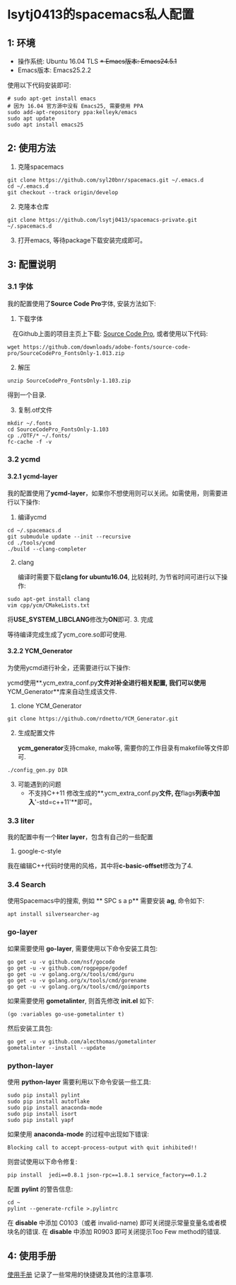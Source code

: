 # lsytj0413的spacemacs私人配置

## 1: 环境

* 操作系统: Ubuntu 16.04 TLS
~~* Emacs版本: Emacs24.5.1~~
* Emacs版本: Emacs25.2.2

使用以下代码安装即可:

```
# sudo apt-get install emacs
# 因为 16.04 官方源中没有 Emacs25, 需要使用 PPA
sudo add-apt-repository ppa:kelleyk/emacs
sudo apt update
sudo apt install emacs25
```
    
## 2: 使用方法

1. 克隆spacemacs
```
git clone https://github.com/syl20bnr/spacemacs.git ~/.emacs.d
cd ~/.emacs.d
git checkout --track origin/develop
```

2. 克隆本仓库
```
git clone https://github.com/lsytj0413/spacemacs-private.git ~/.spacemacs.d
```

3. 打开emacs, 等待package下载安装完成即可。

## 3: 配置说明

### 3.1 字体

我的配置使用了**Source Code Pro**字体, 安装方法如下:
    
1. 下载字体

    在Github上面的项目主页上下载: [Source Code Pro](https://github.com/adobe-fonts/source-code-pro/downloads), 或者使用以下代码:
```
wget https://github.com/downloads/adobe-fonts/source-code-pro/SourceCodePro_FontsOnly-1.013.zip
```

2. 解压

```
unzip SourceCodePro_FontsOnly-1.103.zip
```
得到一个目录.

3. 复制.otf文件

```
mkdir ~/.fonts
cd SourceCodePro_FontsOnly-1.103
cp ./OTF/* ~/.fonts/
fc-cache -f -v
```

### 3.2 ycmd

#### 3.2.1 ycmd-layer

我的配置使用了**ycmd-layer**，如果你不想使用则可以关闭。如需使用，则需要进行以下操作:

1. 编译ycmd
```
cd ~/.spacemacs.d
git submudule update --init --recursive
cd ./tools/ycmd
./build --clang-completer
```

2. clang
   
   编译时需要下载**clang for ubuntu16.04**, 比较耗时, 为节省时间可进行以下操作:
```
sudo apt-get install clang
vim cpp/ycm/CMakeLists.txt
```
   将**USE_SYSTEM_LIBCLANG**修改为**ON**即可.
3. 完成
   
   等待编译完成生成了ycm_core.so即可使用.

#### 3.2.2 YCM_Generator

为使用ycmd进行补全，还需要进行以下操作:

ycmd使用**.ycm_extra_conf.py**文件对补全进行相关配置, 我们可以使用**YCM_Generator**库来自动生成该文件.
    
1. clone YCM_Generator
```
git clone https://github.com/rdnetto/YCM_Generator.git
```

2. 生成配置文件
    
    **ycm_generator**支持cmake, make等, 需要你的工作目录有makefile等文件即可.
```
./config_gen.py DIR
```

3. 可能遇到的问题
   * 不支持C++11
     修改生成的**.ycm_extra_conf.py**文件, 在**flags**列表中加入**'-std=c++11'**即可。

### 3.3 liter

我的配置中有一个**liter layer**，包含有自己的一些配置
   
1. google-c-style
      
  我在编辑C++代码时使用的风格，其中将**c-basic-offset**修改为了4.
       
### 3.4 Search ###

使用Spacemacs中的搜索, 例如 ** SPC s a p** 需要安装 **ag**, 命令如下:

```
apt install silversearcher-ag
```

### go-layer ###

如果需要使用 **go-layer**, 需要使用以下命令安装工具包:

```
go get -u -v github.com/nsf/gocode
go get -u -v github.com/rogpeppe/godef
go get -u -v golang.org/x/tools/cmd/guru
go get -u -v golang.org/x/tools/cmd/gorename
go get -u -v golang.org/x/tools/cmd/goimports
```

如果需要使用 **gometalinter**, 则首先修改 **init.el** 如下:

```
(go :variables go-use-gometalinter t)
```

然后安装工具包:

```
go get -u -v github.com/alecthomas/gometalinter
gometalinter --install --update
```

### python-layer ###

使用 **python-layer** 需要利用以下命令安装一些工具:

```
sudo pip install pylint
sudo pip install autoflake
sudo pip install anaconda-mode
sudo pip install isort
sudo pip install yapf
```

如果使用 **anaconda-mode** 的过程中出现如下错误:

```
Blocking call to accept-process-output with quit inhibited!!
```

则尝试使用以下命令修复:

```
pip install  jedi==0.8.1 json-rpc==1.8.1 service_factory==0.1.2
```

配置 **pylint** 的警告信息:

```
cd ~
pylint --generate-rcfile >.pylintrc
```

在 **disable** 中添加 C0103（或者 invalid-name) 即可关闭提示常量变量名或者模块名的错误.
在 **disable** 中添加 R0903 即可关闭提示Too Few method的错误.


## 4: 使用手册 ##

[使用手册](https://github.com/lsytj0413/spacemacs-private/blob/master/manual.md) 记录了一些常用的快捷键及其他的注意事项.
